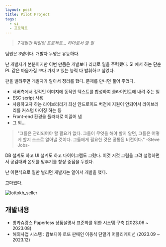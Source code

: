 ```yaml
---
layout: post
title: Pilot Project
tags:
  - si
  - 프로젝트
---
```


>*7개월간 파일럿 프로젝트... 리더로서 할 일*

팀원은 3명이다. 개발자 두명은 유능하다.

난 개발자가 본분이지만 이번 만큼은 개발보다 리더로 일을 주력했다. SI 에서 하는 단순 PL 같은 마음가짐 보다 가지고 있는 능력 다 발휘하고 싶었다. 

판을 벌려주면 개발자가 알아서 정리를 했다. 문제를 만나면 풀어 주었다.

+ 서버측에서 정적인 이미지에 동적인 텍스트를 합성하여 클라이언트에 내려 주는 일
+ ESC script 사용
+ 사용하고자 하는 라이브러리가 최신 안드로이드 버전에 지원이 안되어서 라이브러리를 커스텀 마이징 하는 등
+ Front-end 환경을 플러터로 이끌어 냄
+ 그 외...

> "그들은 관리되어야 할 필요가 없다. 그들이 무엇을 해야 할지 알면, 그들은 어떻게 할지 스스로 알아낼 것이다. 그들에게 필요한 것은 공통된 비전이다." -Steve Jobs-

DB 설계도 하고 UI 설계도 하고 다이어그램도 그렸다. 이것 저것 그림을 그려 설명하면서 공감대와 온도를 맞추기를 항상 중점을 두었다.

난 이런식으로 일만 벌리면 개발자는 알아서 개발을 했다.

고마웠다.

![lottokh_seller](https://github.com/uphoon/uphoon.github.io/releases/download/posts/lottokh_seller.png "KH Lotto device app for seller")


## 개발내용

+ 방카슈랑스 Paperless 상품설명서 표준화를 위한 시스템 구축 (2023.06 ~ 2023.08)
+ 해외사업 시스템 : 캄보디아 로또 판매인 이동식 단말기 어플리케이션 (2023.09 ~ 2023.12)

